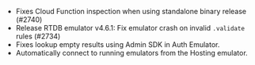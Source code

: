 - Fixes Cloud Function inspection when using standalone binary release (#2740)
- Release RTDB emulator v4.6.1: Fix emulator crash on invalid `.validate` rules (#2734)
- Fixes lookup empty results using Admin SDK in Auth Emulator.
- Automatically connect to running emulators from the Hosting emulator.
